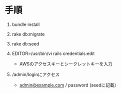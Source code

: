 # 手順
1. bundle install
1. rake db:migrate
1. rake db:seed
1. EDITOR=/usr/bin/vi rails credentials:edit
   - AWSのアクセスキーとシークレットキーを入力

1. /admin/loginにアクセス
   - admin@example.com / password (seedに記載）

